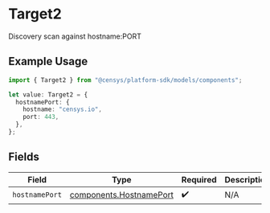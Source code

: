# Target2

Discovery scan against hostname:PORT

## Example Usage

```typescript
import { Target2 } from "@censys/platform-sdk/models/components";

let value: Target2 = {
  hostnamePort: {
    hostname: "censys.io",
    port: 443,
  },
};
```

## Fields

| Field                                                              | Type                                                               | Required                                                           | Description                                                        |
| ------------------------------------------------------------------ | ------------------------------------------------------------------ | ------------------------------------------------------------------ | ------------------------------------------------------------------ |
| `hostnamePort`                                                     | [components.HostnamePort](../../models/components/hostnameport.md) | :heavy_check_mark:                                                 | N/A                                                                |